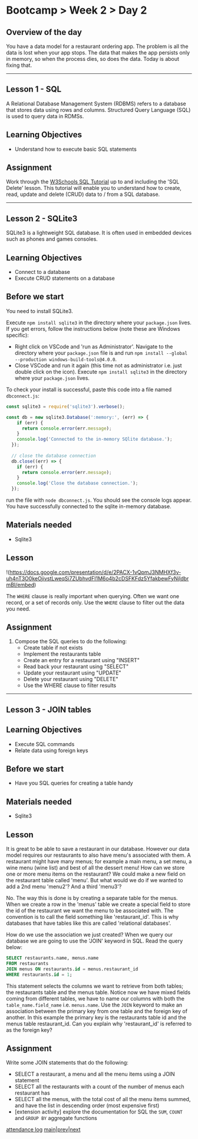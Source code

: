 # Bootcamp > Week 2 > Day 2

## Overview of the day

You have a data model for a restaurant ordering app. The problem is all the data is lost when your app stops. The data that makes the app persists only in memory, so when the process dies, so does the data. Today is about fixing that.

<hr/>

## Lesson 1 - SQL
A Relational Database Management System (RDBMS) refers to a database that stores data using rows and columns. Structured Query Language (SQL) is used to query data in RDMSs.

## Learning Objectives

* Understand how to execute basic SQL statements

## Assignment
Work through the [W3Schools SQL Tutorial](https://www.w3schools.com/sql/sql_syntax.asp) up to and including the 'SQL Delete' lesson. This tutorial will enable you to understand how to create, read, update and delete (CRUD) data to / from a SQL database.

----

## Lesson 2 - SQLite3
SQLite3 is a lightweight SQL database. It is often used in embedded devices such as phones and games consoles.

## Learning Objectives

* Connect to a database
* Execute CRUD statements on a database

## Before we start
You need to install SQLite3. 

Execute `npm install sqlite3` in the directory where your `package.json` lives. If you get errors, follow the instructions below (note these are Windows specific):

* Right click on VSCode and 'run as Administrator'. Navigate to the directory where your `package.json` file is and run `npm install --global --production windows-build-tools@4.0.0`. 
* Close VSCode and run it again (this time not as administrator i.e. just double click on the icon). Execute `npm install sqlite3` in the directory where your `package.json` lives.

To check your install is successful, paste this code into a file named `dbconnect.js`:

```js
const sqlite3 = require('sqlite3').verbose();

const db = new sqlite3.Database(':memory:', (err) => {
    if (err) {
      return console.error(err.message);
    }
    console.log('Connected to the in-memory SQlite database.');
  });
  
  // close the database connection
  db.close((err) => {
    if (err) {
      return console.error(err.message);
    }
    console.log('Close the database connection.');
  });
```
run the file with `node dbconnect.js`. You should see the console logs appear. You have successfully connected to the sqlite in-memory database.

## Materials needed

* Sqlite3

## Lesson

!(https://docs.google.com/presentation/d/e/2PACX-1vQpmJ3NMHXf3v-uh4nT3O0keOjivstLweqSi7ZUbhvdFI1M6o4b2cDSFKFdz5YfakbewFyNjIdbrmBI/embed)

The `WHERE` clause is really important when querying. Often we want one record, or a set of records only. Use the `WHERE` clause to filter out the data you need. 

## Assignment

1. Compose the SQL queries to do the following:
    * Create table if not exists
    * Implement the restaurants table
    * Create an entry for a restaurant using "INSERT"
    * Read back your restaurant using "SELECT"
    * Update your restaurant using "UPDATE"
    * Delete your restaurant using "DELETE"
    * Use the WHERE clause to filter results

----

## Lesson 3 - JOIN tables

## Learning Objectives

* Execute SQL commands
* Relate data using foreign keys

## Before we start

* Have you SQL queries for creating a table handy

## Materials needed

* Sqlite3

## Lesson

It is great to be able to save a restaurant in our database. However our data model requires our restaurants to also have menu's associated with them. A restaurant might have many menus; for example a main menu, a set menu, a wine menu (wine list) and best of all the dessert menu! How can we store one or more menu items on the restaurant? We could make a new field on the restaurant table called 'menu'. But what would we do if we wanted to add a 2nd menu 'menu2'? And a third 'menu3'?

No. The way this is done is by creating a separate table for the menus. When we create a row in the 'menus' table we create a special field to store the id of the restaurant we want the menu to be associated with. The convention is to call the field something like 'restaurant_id'. This is why databases that have tables like this are called 'relational databases'.

How do we use the association we just created? When we query our database we are going to use the 'JOIN' keyword in SQL. Read the query below:

```sql
SELECT restaurants.name, menus.name 
FROM restaurants 
JOIN menus ON restaurants.id = menus.restaurant_id 
WHERE restaurants.id = 1;
```
This statement selects the columns we want to retrieve from both tables; the restaurants table and the menus table. Notice now we have mixed fields coming from different tables, we have to name our columns with both the `table_name.field_name` i.e. `menus.name`. Use the `JOIN` keyword to make an association between the primary key from one table and the foreign key of another. In this example the primary key is the restaurants table id and the menus table restaurant_id. Can you explain why 'restaurant_id' is referred to as the foreign key?

## Assignment

Write some JOIN statements that do the following:

* SELECT a restaurant, a menu and all the menu items using a JOIN statement
* SELECT all the restaurants with a count of the number of menus each restaurant has
* SELECT all the menus, with the total cost of all the menu items summed, and have the list in descending order (most expensive first)
* [extension activity] explore the documentation for SQL the `SUM`, `COUNT` and `GROUP BY` aggregate functions

[attendance log](https://platform.multiverse.io/apprentice/attendance-log/159)
[main](/swe)|[prev](/swe/bootcamp/wk2/day1.html)|[next](/swe/bootcamp/wk2/day3.html)

